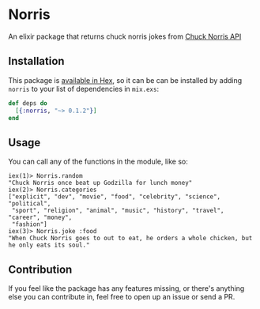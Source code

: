 # Norris

An elixir package that returns chuck norris jokes from [Chuck Norris API](https://api.chucknorris.io)

## Installation

This package is [available in Hex](https://hex.pm/packages/norris), so it can be can be installed
by adding `norris` to your list of dependencies in `mix.exs`:

```elixir
def deps do
  [{:norris, "~> 0.1.2"}]
end
```

## Usage

You can call any of the functions in the module, like so:
```
iex(1)> Norris.random
"Chuck Norris once beat up Godzilla for lunch money"
iex(2)> Norris.categories
["explicit", "dev", "movie", "food", "celebrity", "science", "political",
 "sport", "religion", "animal", "music", "history", "travel", "career", "money",
 "fashion"]
iex(3)> Norris.joke :food
"When Chuck Norris goes to out to eat, he orders a whole chicken, but he only eats its soul."
```

## Contribution
If you feel like the package has any features missing, or there's anything else you can contribute
in, feel free to open up an issue or send a PR.

